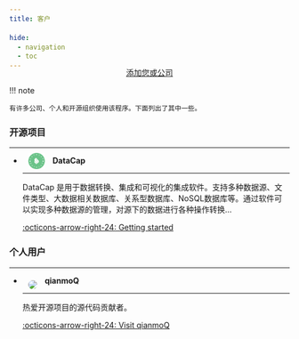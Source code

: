 ```yaml
---
title: 客户

hide:
  - navigation
  - toc
---
```


<style>
.md-typeset h1 {
  text-align: center;
  font-weight: 1000;
}
</style>

<div class="font-center" style="text-align: center; margin-top: -20px;">
  <a href="https://github.com/devlive-community/openai-java-sdk/issues/3"> <i class="fa fa-plus"> </i> 添加您或公司</a>
</div>

!!! note

    有许多公司、个人和开源组织使用该程序。下面列出了其中一些。

### 开源项目

---

<div class="grid cards" markdown>

- <img src="https://github.com/EdurtIO/datacap/raw/dev/core/datacap-web/public/static/images/logo.png" width="30" style="margin: -10px 10px;" /> __DataCap__

    ---

    DataCap 是用于数据转换、集成和可视化的集成软件。支持多种数据源、文件类型、大数据相关数据库、关系型数据库、NoSQL数据库等。通过软件可以实现多种数据源的管理，对源下的数据进行各种操作转换...
    
    [:octicons-arrow-right-24: Getting started](https://github.com/EdurtIO/datacap)

</div>

### 个人用户

---

<div class="grid cards" markdown>

- <img src="https://avatars.githubusercontent.com/u/20521442?v=4" width="30" style="margin: -10px 10px; border-radius: 15px;" /> __qianmoQ__

    ---

    热爱开源项目的源代码贡献者。

    [:octicons-arrow-right-24: Visit qianmoQ](https://github.com/qianmoQ)

</div>

